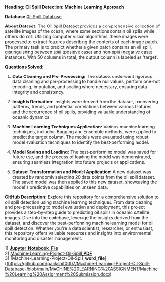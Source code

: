 **Heading: Oil Spill Detection: Machine Learning Approach**

**Database** [Oil Spill Database](file:///D:/MACHINE%20LEARNING%20ASSIGNMENT/oil_spill.csv)

**About Dataset:** 
The Oil Spill Dataset provides a comprehensive collection of satellite images of the ocean, where some sections contain oil spills while others do not. Utilizing computer vision algorithms, these images were processed to extract features describing the contents of each image patch. The primary task is to predict whether a given patch contains an oil spill, distinguishing between spill (positive case) and non-spill (negative case) instances. With 50 columns in total, the output column is labeled as 'target'.

**Questions Solved:**
1. **Data Cleaning and Pre-Processing:** The dataset underwent rigorous data cleaning and pre-processing to handle null values, perform one-hot encoding, imputation, and scaling where necessary, ensuring data integrity and consistency.
  
2. **Insights Derivation:** Insights were derived from the dataset, uncovering patterns, trends, and potential correlations between various features and the occurrence of oil spills, providing valuable understanding of oceanic dynamics.

3. **Machine Learning Techniques Application:** Various machine learning techniques, including Bagging and Ensemble methods, were applied to predict the target column. The models were evaluated using robust model evaluation techniques to identify the best-performing model.

4. **Model Saving and Loading:** The best-performing model was saved for future use, and the process of loading the model was demonstrated, ensuring seamless integration into future projects or applications.

5. **Dataset Transformation and Model Application:** A new dataset was created by randomly selecting 20 data points from the oil spill dataset. The saved model was then applied to this new dataset, showcasing the model's predictive capabilities on unseen data.

**GitHub Description:** 
Explore this repository for a comprehensive solution to oil spill detection using machine learning techniques. From data cleaning and pre-processing to model evaluation and deployment, this project provides a step-by-step guide to predicting oil spills in oceanic satellite images. Dive into the codebase, leverage the insights derived from the dataset, and discover the best-performing machine learning model for oil spill detection. Whether you're a data scientist, researcher, or enthusiast, this repository offers valuable resources and insights into environmental monitoring and disaster management.

1] [**Jupyter_Notebook_File**]((https://github.com/parikshit0007/Machine-Learning-Project-Oil-Spill-Database-/blob/main/MACHINE%20LEARNING%20ASSIGNMENT/Assignment%20-%20Machine%20Learning%20%5BMajor%5D.ipynb))<br>
2] [Machine-Learning-Project-Oil-Spill_**PDF**](https://github.com/parikshit0007/Machine-Learning-Project-Oil-Spill-Database-/blob/main/MACHINE%20LEARNING%20ASSIGNMENT/Assignment%20-%20Machine%20Learning%20%5BMajor%5D%20(1).pdf)<br>
3] [Machine-Learning-Project-Oil-Spill_**word_file**]((https://github.com/parikshit0007/Machine-Learning-Project-Oil-Spill-Database-/blob/main/MACHINE%20LEARNING%20ASSIGNMENT/Machine%20Learning%20Assignment%20Submission.docx)<br>
